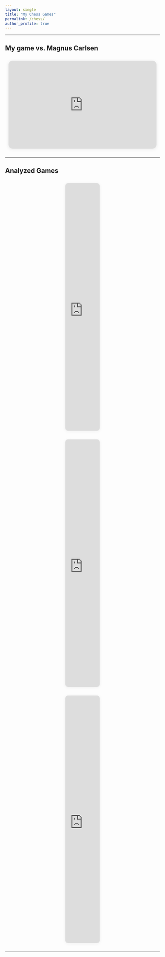 ```yaml
---
layout: single
title: "My Chess Games"
permalink: /chess/
author_profile: true
---
```


---

## My game vs. Magnus Carlsen

<style>
.video-responsive {
        position: relative;
        padding-bottom: 56.25%; /* 16:9 */
        height: 0;
        overflow: hidden;
        max-width: 480px;
        margin: 2em auto;
        background: #fff;
        border: 1px solid #ddd;
        border-radius: 12px;
        box-shadow: 0 2px 12px rgba(0,0,0,0.08);
}
.video-responsive iframe {
        position: absolute;
        top: 0;
        left: 0;
        width: 100%;
        height: 100%;
        border: 0;
}
.chess-embed {
        display: block;
        margin: 2em auto;
        width: 110px;
        height: 800px;
        border: 1px solid #ddd;
        border-radius: 8px;
        box-shadow: 0 2px 12px rgba(0,0,0,0.06);
        background: #fff;
}
</style>

<div class="video-responsive">
        <iframe src="https://www.youtube.com/embed/uXxm8rmbe5w?rel=0" title="Chess Video" allowfullscreen></iframe>
</div>

---

## Analyzed Games

<iframe class="chess-embed" src="https://share.chessbase.com/SharedGames/share/?p=5QPZTO6ADlRMZmxtaiSknd21CuAnjor9QiBO4YQbsElMV6rhAAHwkN6Vp8c1x175" allowfullscreen></iframe>

<iframe class="chess-embed" src="https://share.chessbase.com/SharedGames/share/?p=5QPZTO6ADlRMZmxtaiSkneG4nmZbPP+KENZCifr+g6/GFG6evl5MYYzjp7Bvyp7u" allowfullscreen></iframe>

<iframe class="chess-embed" src="https://share.chessbase.com/SharedGames/share/?p=5QPZTO6ADlRMZmxtaiSkneG4nmZbPP+KENZCifr+g6/GFG6evl5MYYzjp7Bvyp7u" allowfullscreen></iframe>

---
